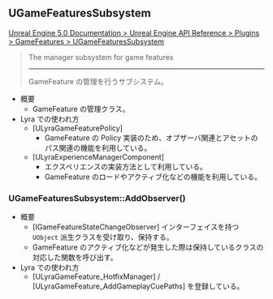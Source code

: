 ## UGameFeaturesSubsystem

[Unreal Engine 5.0 Documentation > Unreal Engine API Reference > Plugins > GameFeatures > UGameFeaturesSubsystem](https://docs.unrealengine.com/5.0/en-US/API/Plugins/GameFeatures/UGameFeaturesSubsystem/)

> The manager subsystem for game features  
> 
> ----
> GameFeature の管理を行うサブシステム。

* 概要
	* GameFeature の管理クラス。
* Lyra での使われ方
	* [ULyraGameFeaturePolicy]
		* GameFeature の Policy 実装のため、オブザーバ関連とアセットのパス関連の機能を利用している。
	* [ULyraExperienceManagerComponent]
		* エクスペリエンスの実装方法として利用している。
		* GameFeature のロードやアクティブ化などの機能を利用している。

### UGameFeaturesSubsystem::AddObserver()

* 概要
	* [IGameFeatureStateChangeObserver] インターフェイスを持つ `UObject` 派生クラスを受け取り、保持する。
	* GameFeature のアクティブ化などが発生した際は保持しているクラスの対応した関数を呼び出す。
* Lyra での使われ方
	* [ULyraGameFeature_HotfixManager] / [ULyraGameFeature_AddGameplayCuePaths] を登録している。


